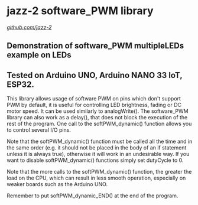 jazz-2 software_PWM library
===================================
[*github.com/jazz-2*](https://github.com/jazz-2)

Demonstration of software_PWM multipleLEDs example on LEDs
-----------------------------------



Tested on Arduino UNO, Arduino NANO 33 IoT, ESP32.
-----------------------------------

This library allows usage of software PWM on pins which don't support PWM by default, it is useful for controlling LED brightness, fading or DC motor speed. It can be used similarly to analogWrite().
The software_PWM library can also work as a delay(), that does not block the execution of the rest of the program.
One call to the softPWM_dynamic() function allows you to control several I/O pins.

Note that the softPWM_dynamic() function must be called all the time and in the same order (e.g. it should not be placed in the body of an if statement unless it is always true), otherwise it will work in an undesirable way. If you want to disable softPWM_dynamic() functions simply set dutyCycle to 0. 

Note that the more calls to the softPWM_dynamic() function, the greater the load on the CPU, which can result in less smooth operation, especially on weaker boards such as the Arduino UNO.

Remember to put softPWM_dynamic_END() at the end of the program.